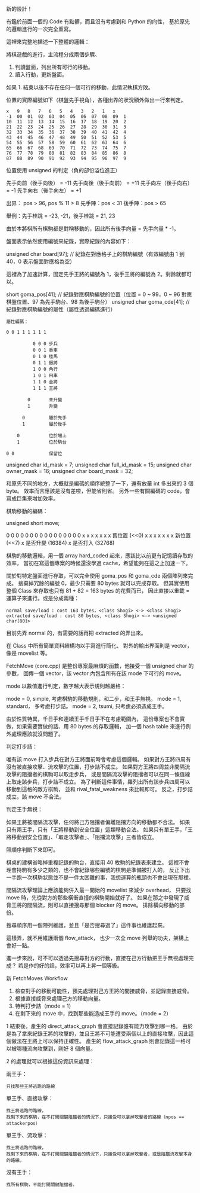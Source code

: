 新的設計！

有鑑於前面一個的 Code 有點髒，而且沒有考慮到和 Python 的向性，
基於原先的邏輯進行的一次完全重寫。

這裡來完整地描述一下整體的邏輯：

將棋遊戲的進行，主流程分成兩個步驟、

1.	判讀盤面，列出所有可行的移動。
2.	讀入行動，更新盤面。

如果 1. 結束以後不存在任何一個可行的移動，此情況執棋方敗。

位置的實際編號如下（棋盤先手視角），各種出界的狀況額外做出一行來判定。

	x	9	8	7	6	5	4	3	2	1	x
	-1	00	01	02	03	04	05	06	07	08	09	1
	10	11	12	13	14	15	16	17	18	19	20	2
	21	22	23	24	25	26	27	28	29	30	31	3
	32	33	34	35	36	37	38	39	40	41	42	4
	43	44	45	46	47	48	49	50	51	52	53	5
	54	55	56	57	58	59	60	61	62	63	64	6
	65	66	67	68	69	70	71	72	73	74	75	7
	76	77	78	79	80	81	82	83	84	85	86	8
	87	88	89	90	91	92	93	94	95	96	97	9

位置使用 unsigned 的判定（負的部份溢位進正）

先手向前（後手向後） = -11
先手向後（後手向前） = +11
先手向左（後手向右） = -1
先手向右（後手向左） = +1

出界： pos > 96, pos % 11 > 8
先手陣：pos < 31
後手陣：pos > 65

舉例：先手桂跳 = -23, -21，後手桂跳 = 21, 23

由於本將棋所有棋駒都是對稱移動的，因此所有後手向量 = 先手向量 * -1。 

盤面表示依然使用編號來紀錄，實際紀錄的內容如下：

unsigned char board[97];		// 紀錄在對應格子上的棋駒編號（有效編號由 1 到 40，0 表示盤面對應格為空）

這裡為了加速計算，固定先手王將的編號為 1，後手王將的編號為 2。剩餘就都可以。

short goma_pos[41];				// 紀錄對應棋駒編號的位置（位置 = 0 ~ 99，0 ~ 96 對應棋盤位置、97 為先手駒台、98 為後手駒台）
unsigned char goma_cde[41];		// 紀錄對應棋駒編號的屬性（屬性透過編碼進行）

	屬性編碼：

	0 0 1 1 1 1 1 1

			  0 0 0 步兵
			  0 0 1 香車
			  0 1 0 桂馬
			  0 1 1 銀將
			  1 0 0 角行
			  1 0 1 飛車
			  1 1 0 金將
			  1 1 1 王將

			0 		未升變
			1		升變

		  0			屬於先手
		  1			屬於後手

		0			位於場上
		1			位於駒台

	0 0				保留位

unsigned char id_mask = 7;
unsigned char full_id_mask = 15;
unsigned char owner_mask = 16;
unsigned char board_mask = 32;

和原先不同的地方，大概就是編碼的順序統整了一下，還有放棄 int 多出來的 3 個 byte。
效率而言應該是沒有差啦，但能省則省。
另外一些有關編碼的 code，會寫成巨集來增加效率。

棋駒移動的編碼：

unsigned short move;

0 0 0 0 0 0 0 0 0 0 0 0 0 0 0 0
                  x x x x x x x		舊位置	(<<0)
    x x x x x x x 					新位置	(<<7)
  x									是否升變	(16384)
x									是否打入	(32768)


棋駒的移動邏輯，用一個 array hard_coded 起來，應該比以前更有記憶讀存取的效率，
當初在寫這個專案的時候還沒學過 cache，希望能夠在這之上加速一下。

關於對特定盤面進行存取，可以完全使用 goma_pos 和 goma_cde 兩個陣列來完成。
捨棄掉冗餘的編號 0，最少只需要 80 bytes 就可以完成存取。
但其實使用整個 Class 來存取也只有 81 + 82 = 163 bytes 的花費而已，
因此直接以重載 = 運算子來進行。或是分成兩種：

	normal save/load : cost 163 bytes，<class Shogi> <-> <class Shogi>
	extracted save/load : cost 80 bytes, <class Shogi> <-> <unsigned char[80]> 

目前先弄 normal 的，有需要的話再把 extracted 的弄出來。

在 Class 中所有簡單資料結構均以手寫進行簡化、
對外的輸出界面則是 vector，像是 movelist 等。


FetchMove (core.cpp) 是整份專案最麻煩的函數，他接受一個 unsigned char 的參數，
回傳一個 vector，該 vector 內包含所有在該 mode 下可行的 move。

mode 以數值進行判定，數字越大表示規則越嚴格：

mode = 0, simple, 		考慮棋駒的移動規則，和二步，和王手無視。
mode = 1, standard，		多考慮打步詰。
mode = 2, tsumi,		只考慮必須造成王手。

由於性質特異，千日手和連續王手千日手不在考慮範圍內，
這份專案也不會實做，如果需要實做的話、用 80 bytes 的存取邏輯，
加一個 hash table 來進行例外處理應該就沒問題了。


判定打步詰：

唯有該 move 打入步兵在對方王將面前時會考慮這個邏輯。
如果對方王將四周有沒有被直接攻擊、流攻擊的位置，打步詰不成立。
如果對方王將四周並非間隔流攻擊的阻擋者的棋駒可以取走步兵，
或是間隔流攻擊的阻擋者可以在同一條值線上取走該步兵，打步詰不成立。
為了判斷這件事情，羅列出所有該步兵四周可以移動到這格的敵方棋駒，
並和 rival_fatal_weakness 來比較即可。
反之，打步詰成立。該 move 不合法。

判定王手無視：

如果王將被間隔流攻擊，任何將己方阻擋者偏離阻擋方向的移動都不合法。
如果只有兩王手，只有「王將移動到安全位置」這類移動合法。
如果只有單王手，「王將移動到安全位置」、「取走攻擊者」、「阻擋流攻擊」三者皆成立。

照順序判斷下來即可。

棋桌的建構省略掉重複記錄的駒台，直接用 40 枚駒的紀錄表來建立。
這裡不會理會持駒有多少之類的，也不會紀錄哪些編號的棋駒是準備被打入的，
反正下出一手跑一次棋駒狀態並不是一件太困難的事，我想運算的瓶頸也不會出現在那裡。

間隔流攻擊理論上應該能夠併入最一開始的 movelist 來減少 overhead，
只要找 move 時，先從對方的那些橫衝直撞的棋駒開始就好了。
如果在那之中發現了威脅王將的間隔流，則可以直接搜尋那個 blocker 的 move。
排除橫向移動的部份。

搜尋順序用一個陣列維護，並且「是否搜尋過了」這件事也維護起來。

這樣弄，就不用維護兩個 flow_attack，
也少一次全 move 列舉的功夫，架構上會好一點。

進一步來說，可不可以透過先搜尋對方的行動，直接在己方行動把王手無視處理完成？
若是作的好的話，效率可以再上昇一個等級。

新 FetchMoves Workflow

1.	檢查對手的移動可能性，預先處理對己方王將的間接威脅，並記錄直接威脅。
2.	根據直接威脅來處理己方的移動向量。
3.	特判打步詰（mode = 1）
4.	在剩下來的 move 中，找到那些能造成王手的 move。（mode = 2）



1 結束後，產生的 direct_attack_graph 會直接記錄誰有能力攻擊到哪一格。
由於是為了拿來紀錄王將的攻擊的，並且王將不可能遭受兩個以上的直接攻擊，因此這個做法在王將上可以保持正確性。
產生的 flow_attack_graph 則會記錄這一格可以被哪種流向攻擊到，剛好 8 個向量。

2 的處理就可以根據這份資訊來處理：

兩王手：

	只找那些王將逃跑的路線

單王手、直接攻擊：

	找王將逃跑的路線，
	找剩下來的棋駒，在不打開關鍵阻擋者的情況下，只接受可以拿掉攻擊者的路線（npos == attackerpos）

單王手、流攻擊：

	找王將逃跑的路線，
	找剩下來的棋駒，在不打開關鍵阻擋者的情況下，只接受可以拿掉攻擊者，或是阻擋流攻擊本身的路線。

沒有王手：

	找所有棋駒，不能打開關鍵阻擋者。